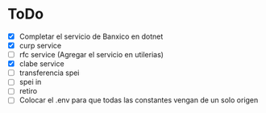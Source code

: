 # ToDo
- [x] Completar el servicio de Banxico en dotnet
- [X] curp service
- [ ] rfc service (Agregar el servicio en utilerias)
- [x] clabe service
- [ ] transferencia spei 
- [ ] spei in
- [ ] retiro
- [ ] Colocar el .env para que todas las constantes vengan de un solo origen